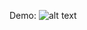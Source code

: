 Demo: 
![alt text](https://github.com/Zoe-0925/IT-for-Social-Goods---Raising-Resilient-Kids/edit/master/assets/images/Demo-1.png?raw=true)
